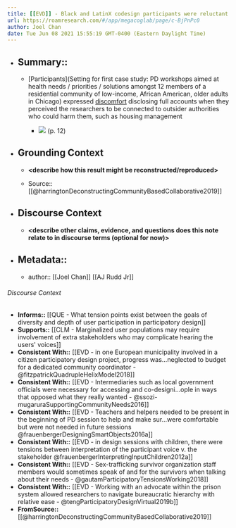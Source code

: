 ```yaml
---
title: [[EVD]] - Black and LatinX codesign participants were reluctant to fully disclose past experiences bc they perceived researchers as connected to outsider authorities who could harm them - [[@harringtonDeconstructingCommunityBasedCollaborative2019]]
url: https://roamresearch.com/#/app/megacoglab/page/c-BjPnPc0
author: Joel Chan
date: Tue Jun 08 2021 15:55:19 GMT-0400 (Eastern Daylight Time)
---
```


- ## Summary::

    - [Participants](Setting for first case study: PD workshops aimed at health needs / priorities / solutions amongst 12 members of a residential community of low-income, African American, older adults in Chicago) expressed [discomfort](((cDTqH195g))) disclosing full accounts when they perceived the researchers to be connected to outsider authorities who could harm them, such as housing management

        - ![](https://firebasestorage.googleapis.com/v0/b/firescript-577a2.appspot.com/o/imgs%2Fapp%2Fmegacoglab%2FDbfYYvUypp.png?alt=media&token=c6d151a8-740d-45e9-ab60-954bcd11c7eb) (p. 12)
- ## **Grounding Context**

    - __<describe how this result might be reconstructed/reproduced>__

    - Source:: [[@harringtonDeconstructingCommunityBasedCollaborative2019]]
- ## **Discourse Context**

    - __<describe other claims, evidence, and questions does this note relate to in discourse terms (optional for now)>__
- ## Metadata::

    - author:: [[Joel Chan]] [[AJ Rudd Jr]]

###### Discourse Context

- **Informs::** [[QUE - What tension points exist between the goals of diversity and depth of user participation in participatory design]]
- **Supports::** [[CLM - Marginalized user populations may require involvement of extra stakeholders who may complicate hearing the users' voices]]
- **Consistent With::** [[EVD - in one European municipality involved in a citizen participatory design project, progress was...neglected to budget for a dedicated community coordinator - @fitzpatrickQuadrupleHelixModel2018]]
- **Consistent With::** [[EVD - Intermediaries such as local government officials were necessary for accessing and co-designi...ople in ways that opposed what they really wanted - @ssozi-mugaruraSupportingCommunityNeeds2016]]
- **Consistent With::** [[EVD - Teachers and helpers needed to be present in the beginning of PD session to help and make sur...were comfortable but were not needed in future sessions @frauenbergerDesigningSmartObjects2016a]]
- **Consistent With::** [[EVD - in design sessions with children, there were tensions between interpretation of the participant voice v. the stakeholder @frauenbergerInterpretingInputChildren2012a]]
- **Consistent With::** [[EVD - Sex-trafficking survivor organization staff members would sometimes speak of and for the survivors when talking about their needs - @gautamParticipatoryTensionsWorking2018]]
- **Consistent With::** [[EVD - Working with an advocate within the prison system allowed researchers to navigate bureaucratic hierarchy with relative ease - @tengParticipatoryDesignVirtual2019b]]
- **FromSource::** [[@harringtonDeconstructingCommunityBasedCollaborative2019]]
